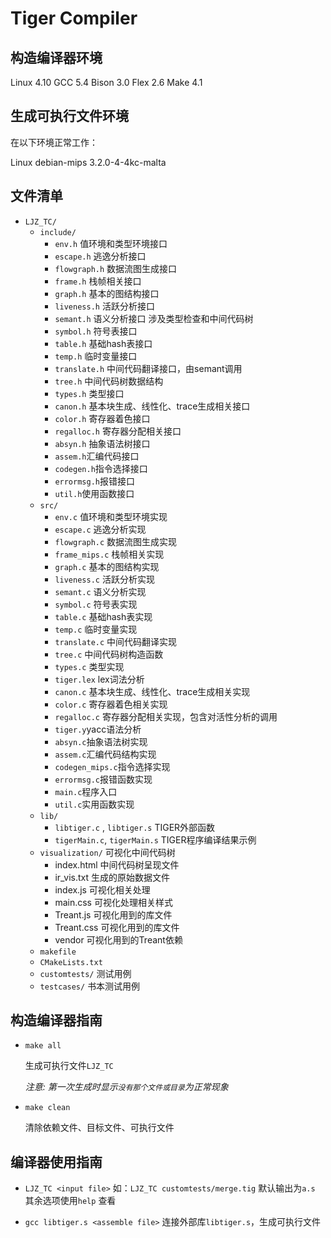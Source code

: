 Tiger Compiler
====

## 构造编译器环境

Linux 	4.10
GCC 	5.4
Bison 	3.0
Flex 	2.6
Make 	4.1

## 生成可执行文件环境

在以下环境正常工作：

Linux debian-mips 3.2.0-4-4kc-malta

## 文件清单
- `LJZ_TC/`
  - `include/`
    - `env.h` 值环境和类型环境接口
    - `escape.h` 逃逸分析接口
    - `flowgraph.h` 数据流图生成接口
    - `frame.h` 栈帧相关接口
    - `graph.h` 基本的图结构接口
    - `liveness.h` 活跃分析接口
    - `semant.h` 语义分析接口 涉及类型检查和中间代码树
    - `symbol.h` 符号表接口
    - `table.h`  基础hash表接口
    - `temp.h` 临时变量接口
    - `translate.h` 中间代码翻译接口，由semant调用
    - `tree.h` 中间代码树数据结构
    - `types.h` 类型接口
    - `canon.h` 基本块生成、线性化、trace生成相关接口
    - `color.h` 寄存器着色接口
    - `regalloc.h` 寄存器分配相关接口
    - `absyn.h` 抽象语法树接口
    - `assem.h`汇编代码接口
    - `codegen.h`指令选择接口
    - `errormsg.h`报错接口
    - `util.h`使用函数接口
  - `src/`
    - `env.c` 值环境和类型环境实现
    - `escape.c` 逃逸分析实现
    - `flowgraph.c` 数据流图生成实现
    - `frame_mips.c` 栈帧相关实现
    - `graph.c` 基本的图结构实现
    - `liveness.c` 活跃分析实现
    - `semant.c` 语义分析实现
    - `symbol.c` 符号表实现
    - `table.c`  基础hash表实现
    - `temp.c` 临时变量实现
    - `translate.c` 中间代码翻译实现
    - `tree.c` 中间代码树构造函数
    - `types.c` 类型实现
    - `tiger.lex` lex词法分析
    - `canon.c` 基本块生成、线性化、trace生成相关实现
    - `color.c` 寄存器着色相关实现
    - `regalloc.c` 寄存器分配相关实现，包含对活性分析的调用
    - `tiger.y`yacc语法分析
    - `absyn.c`抽象语法树实现
    - `assem.c`汇编代码结构实现
    - `codegen_mips.c`指令选择实现
    - `errormsg.c`报错函数实现
    - `main.c`程序入口
    - `util.c`实用函数实现
  - `lib/`
    - `libtiger.c` , `libtiger.s` TIGER外部函数
    - `tigerMain.c`, `tigerMain.s` TIGER程序编译结果示例
  - `visualization/` 可视化中间代码树
    - index.html 中间代码树呈现文件
    - ir_vis.txt 生成的原始数据文件
    - index.js 可视化相关处理
    - main.css 可视化处理相关样式
    - Treant.js 可视化用到的库文件
    - Treant.css 可视化用到的库文件
    - vendor 可视化用到的Treant依赖
  - `makefile`
  - `CMakeLists.txt`
  - `customtests/` 测试用例
  - `testcases/` 书本测试用例


## 构造编译器指南
- `make all` 

  生成可执行文件`LJZ_TC`

  *注意: 第一次生成时显示`没有那个文件或目录`为正常现象*

- `make clean`

  清除依赖文件、目标文件、可执行文件

## 编译器使用指南


- `LJZ_TC <input file>`
	如：`LJZ_TC customtests/merge.tig`
	默认输出为`a.s`
	其余选项使用`help` 查看

- `gcc libtiger.s <assemble file>`
	连接外部库`libtiger.s`，生成可执行文件



